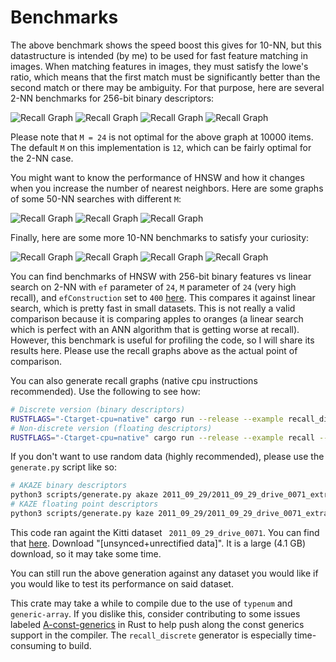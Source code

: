 # Benchmarks

The above benchmark shows the speed boost this gives for 10-NN, but this datastructure is intended (by me) to be used for fast feature matching in images. When matching features in images, they must satisfy the lowe's ratio, which means that the first match must be significantly better than the second match or there may be ambiguity. For that purpose, here are several 2-NN benchmarks for 256-bit binary descriptors:

![Recall Graph](http://vadixidav.github.io/hnsw/0949a5a503402a8f0effef01b42b5360c83c688a/nn2_256bit_10000_m12.svg)
![Recall Graph](http://vadixidav.github.io/hnsw/0949a5a503402a8f0effef01b42b5360c83c688a/nn2_256bit_10000_m24.svg)
![Recall Graph](http://vadixidav.github.io/hnsw/0949a5a503402a8f0effef01b42b5360c83c688a/nn2_256bit_100000_m24.svg)
![Recall Graph](http://vadixidav.github.io/hnsw/0949a5a503402a8f0effef01b42b5360c83c688a/nn2_256bit_1000000_m24.svg)

Please note that `M = 24` is not optimal for the above graph at 10000 items. The default `M` on this implementation is `12`, which can be fairly optimal for the 2-NN case.

You might want to know the performance of HNSW and how it changes when you increase the number of nearest neighbors. Here are some graphs of some 50-NN searches with different `M`:

![Recall Graph](http://vadixidav.github.io/hnsw/0949a5a503402a8f0effef01b42b5360c83c688a/nn50_256bit_10000_m12.svg)
![Recall Graph](http://vadixidav.github.io/hnsw/0949a5a503402a8f0effef01b42b5360c83c688a/nn50_256bit_10000_m24.svg)
![Recall Graph](http://vadixidav.github.io/hnsw/0949a5a503402a8f0effef01b42b5360c83c688a/nn50_256bit_10000_m52.svg)

Finally, here are some more 10-NN benchmarks to satisfy your curiosity:

![Recall Graph](http://vadixidav.github.io/hnsw/0949a5a503402a8f0effef01b42b5360c83c688a/nn10_256bit_10000_m24.svg)
![Recall Graph](http://vadixidav.github.io/hnsw/0949a5a503402a8f0effef01b42b5360c83c688a/nn10_256bit_100000_m24.svg)
![Recall Graph](http://vadixidav.github.io/hnsw/0949a5a503402a8f0effef01b42b5360c83c688a/nn10_256bit_1000000_m24.svg)
![Recall Graph](http://vadixidav.github.io/hnsw/0949a5a503402a8f0effef01b42b5360c83c688a/nn10_256bit_1000000_m48.svg)

You can find benchmarks of HNSW with 256-bit binary features vs linear search on 2-NN with `ef` parameter of `24`, `M` parameter of `24` (very high recall), and `efConstruction` set to `400` [here](http://vadixidav.github.io/hnsw/0949a5a503402a8f0effef01b42b5360c83c688a/report/index.html). This compares it against linear search, which is pretty fast in small datasets. This is not really a valid comparison because it is comparing apples to oranges (a linear search which is perfect with an ANN algorithm that is getting worse at recall). However, this benchmark is useful for profiling the code, so I will share its results here. Please use the recall graphs above as the actual point of comparison.

You can also generate recall graphs (native cpu instructions recommended). Use the following to see how:

```bash
# Discrete version (binary descriptors)
RUSTFLAGS="-Ctarget-cpu=native" cargo run --release --example recall_discrete -- --help
# Non-discrete version (floating descriptors)
RUSTFLAGS="-Ctarget-cpu=native" cargo run --release --example recall -- --help
```

If you don't want to use random data (highly recommended), please use the `generate.py` script like so:

```bash
# AKAZE binary descriptors
python3 scripts/generate.py akaze 2011_09_29/2011_09_29_drive_0071_extract/image_00/data/*.png > data/akaze
# KAZE floating point descriptors
python3 scripts/generate.py kaze 2011_09_29/2011_09_29_drive_0071_extract/image_00/data/*.png > data/kaze
```

This code ran againt the Kitti dataset ` 2011_09_29_drive_0071`. You can find that [here](http://www.cvlibs.net/datasets/kitti/raw_data.php). Download "[unsynced+unrectified data]". It is a large (4.1 GB) download, so it may take some time.

You can still run the above generation against any dataset you would like if you would like to test its performance on said dataset.

This crate may take a while to compile due to the use of `typenum` and `generic-array`. If you dislike this, consider contributing to some issues labeled [A-const-generics](https://github.com/rust-lang/rust/labels/A-const-generics) in Rust to help push along the const generics support in the compiler. The `recall_discrete` generator is especially time-consuming to build.
